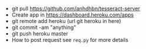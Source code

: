 - git pull https://github.com/anhdhbn/tesseract-server
- Create app in https://dashboard.heroku.com/apps
- git remote add heroku (url git heroku in here)
- git commit -am "anything"
- git push heroku master
- How to post request see `req.py` for more details